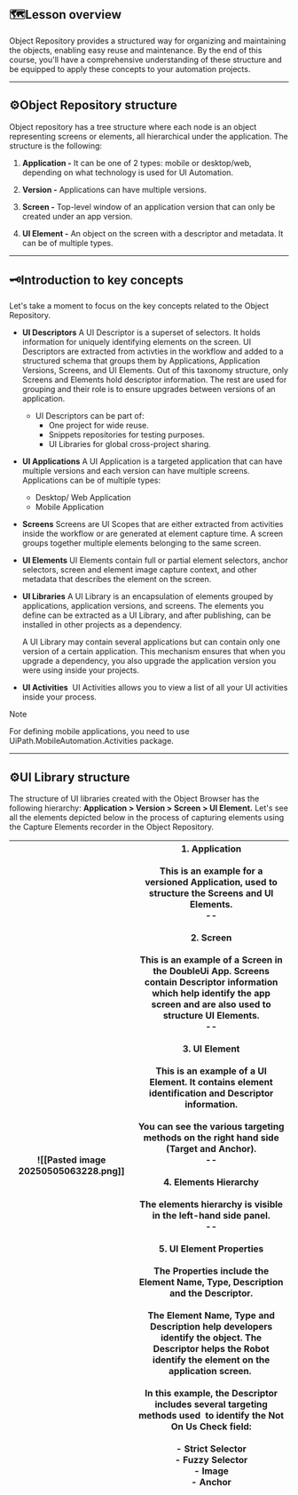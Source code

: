 ## 🗺️Lesson overview

Object Repository provides a structured way for organizing and maintaining the objects, enabling easy reuse and maintenance. By the end of this course, you'll have a comprehensive understanding of these structure and be equipped to apply these concepts to your automation projects.

---

## ⚙️Object Repository structure

Object repository has a tree structure where each node is an object representing screens or elements, all hierarchical under the application. The structure is the following: 

1. **Application -** It can be one of 2 types: mobile or desktop/web, depending on what technology is used for UI Automation. 

2. **Version -** Applications can have multiple versions. 

3. **Screen -** Top-level window of an application version that can only be created under an app version. 

4. **UI Element -** An object on the screen with a descriptor and metadata. It can be of multiple types.

---

## 🗝️Introduction to key concepts

Let's take a moment to focus on the key concepts related to the Object Repository.

- **UI Descriptors**
	A UI Descriptor is a superset of selectors. It holds information for uniquely identifying elements on the screen. UI Descriptors are extracted from activties in the workflow and added to a structured schema that groups them by Applications, Application Versions, Screens, and UI Elements. Out of this taxonomy structure, only Screens and Elements hold descriptor information. The rest are used for grouping and their role is to ensure upgrades between versions of an application. 
	
	- UI Descriptors can be part of:
		- One project for wide reuse.
		- Snippets repositories for testing purposes.
		- UI Libraries for global cross-project sharing.
	
- **UI Applications**
	A UI Application is a targeted application that can have multiple versions and each version can have multiple screens. Applications can be of multiple types: 
	
	- Desktop/ Web Application
	- Mobile Application
	
- **Screens**
	Screens are UI Scopes that are either extracted from activities inside the workflow or are generated at element capture time. A screen groups together multiple elements belonging to the same screen. 
	
- **UI Elements**
	UI Elements contain full or partial element selectors, anchor selectors, screen and element image capture context, and other metadata that describes the element on the screen.
	
- **UI Libraries**
	A UI Library is an encapsulation of elements grouped by applications, application versions, and screens. The elements you define can be extracted as a UI Library, and after publishing, can be installed in other projects as a dependency.
	
	A UI Library may contain several applications but can contain only one version of a certain application. This mechanism ensures that when you upgrade a dependency, you also upgrade the application version you were using inside your projects.
	
- **UI Activities**
	 UI Activities allows you to view a list of all your UI activities inside your process.

>[!NOTE]
>For defining mobile applications, you need to use UiPath.MobileAutomation.Activities package.


---

## ⚙️UI Library structure

The structure of UI libraries created with the Object Browser has the following hierarchy: **Application > Version > Screen > UI Element.** Let's see all the elements depicted below in the process of capturing elements using the Capture Elements recorder in the Object Repository.

| ![[Pasted image 20250505063228.png]] | 1. Application<br><br>This is an example for a versioned Application, used to structure the Screens and UI Elements.<br>--<br><br>2. Screen<br><br>This is an example of a Screen in the DoubleUi App. Screens contain Descriptor information which help identify the app screen and are also used to structure UI Elements.<br>--<br><br>3. UI Element<br><br>This is an example of a UI Element. It contains element identification and Descriptor information. <br><br>You can see the various targeting methods on the right hand side (Target and Anchor).<br>--<br><br>4. Elements Hierarchy<br><br>The elements hierarchy is visible in the left-hand side panel.<br>--<br><br>5. UI Element Properties<br><br>The Properties include the Element Name, Type, Description  and the Descriptor. <br><br>The Element Name, Type and Description help developers identify the object. The Descriptor helps the Robot identify the element on the application screen. <br><br>In this example, the Descriptor includes several targeting methods used  to identify the Not On Us Check field:<br><br>- Strict Selector<br>- Fuzzy Selector<br>- Image<br>- Anchor<br> |
| ------------------------------------ | ------------------------------------------------------------------------------------------------------------------------------------------------------------------------------------------------------------------------------------------------------------------------------------------------------------------------------------------------------------------------------------------------------------------------------------------------------------------------------------------------------------------------------------------------------------------------------------------------------------------------------------------------------------------------------------------------------------------------------------------------------------------------------------------------------------------------------------------------------------------------------------------------------------------------------------------------------------------------------------------------------------------------------------------------------------------------------------------------------------------------------------------------------------------------ |

